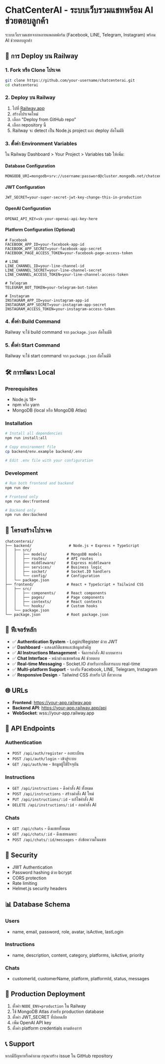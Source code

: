 # ChatCenterAI - ระบบเว็บรวมแชทพร้อม AI ช่วยตอบลูกค้า

ระบบเว็บรวมแชทจากหลายแพลตฟอร์ม (Facebook, LINE, Telegram, Instagram) พร้อม AI ช่วยตอบลูกค้า

## 🚀 การ Deploy บน Railway

### 1. Fork หรือ Clone โปรเจค
```bash
git clone https://github.com/your-username/chatcenterai.git
cd chatcenterai
```

### 2. Deploy บน Railway
1. ไปที่ [Railway.app](https://railway.app)
2. สร้างโปรเจคใหม่
3. เลือก "Deploy from GitHub repo"
4. เลือก repository นี้
5. Railway จะ detect เป็น Node.js project และ deploy อัตโนมัติ

### 3. ตั้งค่า Environment Variables

ใน Railway Dashboard > Your Project > Variables tab ให้เพิ่ม:

#### Database Configuration
```
MONGODB_URI=mongodb+srv://username:password@cluster.mongodb.net/chatcenterai
```

#### JWT Configuration
```
JWT_SECRET=your-super-secret-jwt-key-change-this-in-production
```

#### OpenAI Configuration
```
OPENAI_API_KEY=sk-your-openai-api-key-here
```

#### Platform Configuration (Optional)
```
# Facebook
FACEBOOK_APP_ID=your-facebook-app-id
FACEBOOK_APP_SECRET=your-facebook-app-secret
FACEBOOK_PAGE_ACCESS_TOKEN=your-facebook-page-access-token

# LINE
LINE_CHANNEL_ID=your-line-channel-id
LINE_CHANNEL_SECRET=your-line-channel-secret
LINE_CHANNEL_ACCESS_TOKEN=your-line-channel-access-token

# Telegram
TELEGRAM_BOT_TOKEN=your-telegram-bot-token

# Instagram
INSTAGRAM_APP_ID=your-instagram-app-id
INSTAGRAM_APP_SECRET=your-instagram-app-secret
INSTAGRAM_ACCESS_TOKEN=your-instagram-access-token
```

### 4. ตั้งค่า Build Command
Railway จะใช้ build command จาก `package.json` อัตโนมัติ

### 5. ตั้งค่า Start Command
Railway จะใช้ start command จาก `package.json` อัตโนมัติ

## 🛠️ การพัฒนา Local

### Prerequisites
- Node.js 18+
- npm หรือ yarn
- MongoDB (local หรือ MongoDB Atlas)

### Installation
```bash
# Install all dependencies
npm run install:all

# Copy environment file
cp backend/env.example backend/.env

# Edit .env file with your configuration
```

### Development
```bash
# Run both frontend and backend
npm run dev

# Frontend only
npm run dev:frontend

# Backend only
npm run dev:backend
```

## 📁 โครงสร้างโปรเจค

```
chatcenterai/
├── backend/                 # Node.js + Express + TypeScript
│   ├── src/
│   │   ├── models/         # MongoDB models
│   │   ├── routes/         # API routes
│   │   ├── middleware/     # Express middleware
│   │   ├── services/       # Business logic
│   │   ├── socket/         # Socket.IO handlers
│   │   └── config/         # Configuration
│   └── package.json
├── frontend/               # React + TypeScript + Tailwind CSS
│   ├── src/
│   │   ├── components/     # React components
│   │   ├── pages/          # Page components
│   │   ├── contexts/       # React contexts
│   │   └── hooks/          # Custom hooks
│   └── package.json
└── package.json            # Root package.json
```

## 🔧 ฟีเจอร์หลัก

- ✅ **Authentication System** - Login/Register ด้วย JWT
- ✅ **Dashboard** - แสดงสถิติแชทและข้อมูลสำคัญ
- ✅ **AI Instructions Management** - จัดการคำสั่ง AI แบบตาราง
- ✅ **Chat Interface** - หน้าต่างแชทพร้อม AI ช่วยตอบ
- ✅ **Real-time Messaging** - Socket.IO สำหรับการสื่อสารแบบ real-time
- ✅ **Multi-platform Support** - รองรับ Facebook, LINE, Telegram, Instagram
- ✅ **Responsive Design** - Tailwind CSS สำหรับ UI ที่สวยงาม

## 🌐 URLs

- **Frontend**: https://your-app.railway.app
- **Backend API**: https://your-app.railway.app/api
- **WebSocket**: wss://your-app.railway.app

## 📝 API Endpoints

### Authentication
- `POST /api/auth/register` - ลงทะเบียน
- `POST /api/auth/login` - เข้าสู่ระบบ
- `GET /api/auth/me` - ข้อมูลผู้ใช้ปัจจุบัน

### Instructions
- `GET /api/instructions` - ดึงคำสั่ง AI ทั้งหมด
- `POST /api/instructions` - สร้างคำสั่ง AI ใหม่
- `PUT /api/instructions/:id` - แก้ไขคำสั่ง AI
- `DELETE /api/instructions/:id` - ลบคำสั่ง AI

### Chats
- `GET /api/chats` - ดึงแชททั้งหมด
- `GET /api/chats/:id` - ดึงแชทเฉพาะ
- `POST /api/chats/:id/messages` - ส่งข้อความในแชท

## 🔐 Security

- JWT Authentication
- Password hashing ด้วย bcrypt
- CORS protection
- Rate limiting
- Helmet.js security headers

## 📊 Database Schema

### Users
- name, email, password, role, avatar, isActive, lastLogin

### Instructions
- name, description, content, category, platforms, isActive, priority

### Chats
- customerId, customerName, platform, platformId, status, messages

## 🚀 Production Deployment

1. ตั้งค่า `NODE_ENV=production` ใน Railway
2. ใช้ MongoDB Atlas สำหรับ production database
3. ตั้งค่า JWT_SECRET ที่ปลอดภัย
4. เพิ่ม OpenAI API key
5. ตั้งค่า platform credentials ตามต้องการ

## 📞 Support

หากมีปัญหาหรือคำถาม กรุณาสร้าง issue ใน GitHub repository
